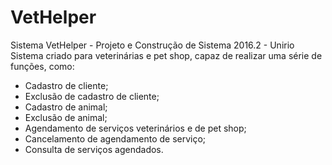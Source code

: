 # VetHelper
Sistema VetHelper - Projeto e Construção de Sistema 2016.2 - Unirio
Sistema criado para veterinárias e pet shop, capaz de realizar uma série de funções, como:
- Cadastro de cliente;
- Exclusão de cadastro de cliente;
- Cadastro de animal;
- Exclusão de animal;
- Agendamento de serviços veterinários e de pet shop;
- Cancelamento de agendamento de serviço;
- Consulta de serviços agendados.
